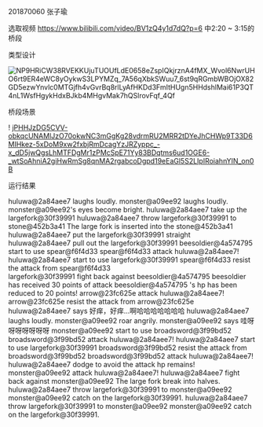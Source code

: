 201870060 张子瑜


选取视频 https://www.bilibili.com/video/BV1zQ4y1d7dQ?p=6 中2:20 ~ 3:15的桥段


类型设计

![NP9HRiCW38RVEKKUjuTUOUfLdE0658eZspIQkjrznA4fMX_Wvol6NwrUHO6rt9ER4eWC8yOykwS3LPYMZq_7A56qXbkSWuu7_6st9qRGmbWBOjOX82GD5ezwYnvlc0MTGjfh4vGvrBq8rlLyAfHKDd3FmItHUgn5HHdshlMai61P3QT4nL1WsfHgykHdxBJkb4MHgvMak7hQSlrovFqf_4Qf](https://user-images.githubusercontent.com/90622345/133399358-95634dd9-4be2-4ad2-854d-1f7eddd0788b.png)

桥段场景

!
[jPHHJzDG5CVV-obkqcUNAMlJzO70okwNC3mGgKg28vdrmRU2MRR2tDYeJhCHWp9T33D6MIHkez-5xDoM9xw2fxbjRmDcagYzJRZyppc_-x_dD5jwQgsLhMTFDgMr1zPMcSpE71Yy83BDqtms6ud1OGE6-_wtSoAhniA2giHwRmSg8qnMA2rgabcoDgpd19eEaGl5S2LIpIRoiahnYIN_on0B](https://user-images.githubusercontent.com/90622345/133399386-94ae7fa4-bf1b-4e68-87e6-1d5402c05548.png)


运行结果


huluwa@2a84aee7 laughs loudly.
monster@a09ee92 laughs loudly.
monster@a09ee92's eyes become bright.
huluwa@2a84aee7 take up the largefork@30f39991
huluwa@2a84aee7 throw largefork@30f39991 to stone@452b3a41
The large fork is inserted into the stone@452b3a41        
huluwa@2a84aee7 put the largefork@30f39991 straight       
huluwa@2a84aee7 pull out the largefork@30f39991
beesoldier@4a574795 start to use spear@f6f4d33
spear@f6f4d33 attack huluwa@2a84aee7!
huluwa@2a84aee7 start to use largefork@30f39991
spear@f6f4d33 resist the attack from spear@f6f4d33        
largefork@30f39991 fight back against beesoldier@4a574795
 beesoldier has received 30 points of attack
beesoldier@4a574795 's hp has been reduced to 20 points!
arrow@23fc625e attack huluwa@2a84aee7!
arrow@23fc625e resist the attack from arrow@23fc625e
huluwa@2a84aee7 says 好痒，好痒...啊哈哈哈哈哈哈哈
huluwa@2a84aee7 laughs loudly.
monster@a09ee92 roar angrily.
monster@a09ee92 says 哇呀呀呀呀呀呀呀
monster@a09ee92 start to use broadsword@3f99bd52
broadsword@3f99bd52 attack huluwa@2a84aee7!
huluwa@2a84aee7 start to use largefork@30f39991
broadsword@3f99bd52 resist the attack from broadsword@3f99bd52
broadsword@3f99bd52 attack huluwa@2a84aee7!
huluwa@2a84aee7 dodge to avoid the attack
hp remains!
monster@a09ee92 attack huluwa@2a84aee7!
huluwa@2a84aee7 fight back against monster@a09ee92
The large fork break into halves.
huluwa@2a84aee7 throw largefork@30f39991 to monster@a09ee92
monster@a09ee92 catch on the largefork@30f39991.
huluwa@2a84aee7 throw largefork@30f39991 to monster@a09ee92
monster@a09ee92 catch on the largefork@30f39991.
